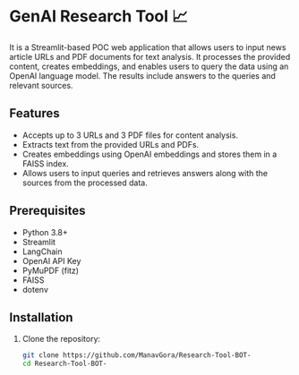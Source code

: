 # GenAI Research Tool 📈

It is a Streamlit-based POC web application that allows users to input news article URLs and PDF documents for text analysis. It processes the provided content, creates embeddings, and enables users to query the data using an OpenAI language model. The results include answers to the queries and relevant sources.

## Features

- Accepts up to 3 URLs and 3 PDF files for content analysis.
- Extracts text from the provided URLs and PDFs.
- Creates embeddings using OpenAI embeddings and stores them in a FAISS index.
- Allows users to input queries and retrieves answers along with the sources from the processed data.

## Prerequisites

- Python 3.8+
- Streamlit
- LangChain
- OpenAI API Key
- PyMuPDF (fitz)
- FAISS
- dotenv

## Installation

1. Clone the repository:
   ```bash
   git clone https://github.com/ManavGora/Research-Tool-BOT-
   cd Research-Tool-BOT-
